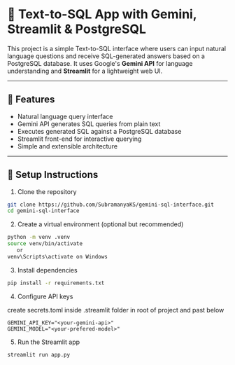 # 🧠 Text-to-SQL App with Gemini, Streamlit & PostgreSQL

This project is a simple Text-to-SQL interface where users can input natural language questions and receive SQL-generated answers based on a PostgreSQL database. It uses Google's **Gemini API** for language understanding and **Streamlit** for a lightweight web UI.

---

## 🚀 Features

- Natural language query interface
- Gemini API generates SQL queries from plain text
- Executes generated SQL against a PostgreSQL database
- Streamlit front-end for interactive querying
- Simple and extensible architecture

---

## 🔧 Setup Instructions

1. Clone the repository

```bash
git clone https://github.com/SubramanyaKS/gemini-sql-interface.git
cd gemini-sql-interface
```
2. Create a virtual environment (optional but recommended)
```bash
python -m venv .venv
source venv/bin/activate
   or 
venv\Scripts\activate on Windows
```
3. Install dependencies

```bash
pip install -r requirements.txt
```
4. Configure API keys

create secrets.toml inside .streamlit folder in root of project and past below

```
GEMINI_API_KEY="<your-gemini-api>"
GEMINI_MODEL="<your-prefered-model>"
```

5. Run the Streamlit app

```bash
streamlit run app.py
```
